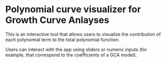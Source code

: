 # Polynomial curve visualizer for Growth Curve Anlayses

This is an interactive tool that allows users to visualize the contribution of each polynomial term to the total polynomial function. 

Users can interact with the app using sliders or numeric inputs (for example, that correspond to the coefficients of a GCA model).
